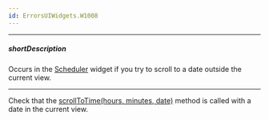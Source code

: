 ```yaml
---
id: ErrorsUIWidgets.W1008
---
```

---
##### shortDescription
Occurs in the [Scheduler](/concepts/05%20Widgets/Scheduler/010%20Overview.md '/Documentation/Guide/Widgets/Scheduler/Overview/') widget if you try to scroll to a date outside the current view.

---
Check that the [scrollToTime(hours, minutes, date)](/Documentation/ApiReference/UI_Widgets/dxScheduler/Methods/#scrollToTimehours_minutes_date) method is called with a date in the current view.